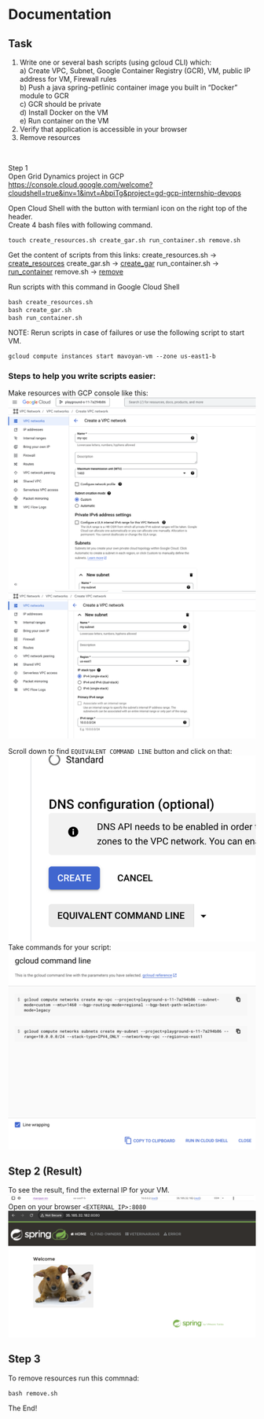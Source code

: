 # Documentation

## Task
1. Write one or several bash scripts (using gcloud CLI) which:<br/>
    a) Create VPC, Subnet, Google Container Registry (GCR), VM, public IP address for VM, Firewall rules<br/>
    b) Push a java spring-petlinic container image you built in “Docker” module to GCR<br/>
    c) GCR should be private<br/>
    d) Install Docker on the VM <br/>
    e) Run container on the VM <br/>
2. Verify that application is accessible in your browser
3. Remove resources
<br/>

Step 1 <br/>
Open Grid Dynamics project in GCP <br/>
https://console.cloud.google.com/welcome?cloudshell=true&inv=1&invt=AbpiTg&project=gd-gcp-internship-devops

Open Cloud Shell with the button with termianl icon on the right top of the header. <br/>
Create 4 bash files with following command.
```
touch create_resources.sh create_gar.sh run_container.sh remove.sh
```
Get the content of scripts from this links:
create_resources.sh -> [create_resources](https://github.com/nlopatin-gd/mavoyan-internship/blob/bash/bash/1_fibonacci.sh)
create_gar.sh -> [create_gar](https://github.com/nlopatin-gd/mavoyan-internship/blob/bash/bash/1_fibonacci.sh)
run_container.sh -> [run_container](https://github.com/nlopatin-gd/mavoyan-internship/blob/bash/bash/1_fibonacci.sh)
remove.sh -> [remove](https://github.com/nlopatin-gd/mavoyan-internship/blob/bash/bash/1_fibonacci.sh)

Run scripts with this command in Google Cloud Shell
```
bash create_resources.sh 
bash create_gar.sh 
bash run_container.sh 
```
NOTE: Rerun scripts in case of failures or use the following script to start VM.
```
gcloud compute instances start mavoyan-vm --zone us-east1-b
```

### Steps to help you write scripts easier:

Make resources with GCP console like this:
![Screenshot](../screenshots/gcp-task/r1.png)
![Screenshot](../screenshots/gcp-task/r2.png)

Scroll down to find ``EQUIVALENT COMMAND LINE`` button and click on that:
![Screenshot](../screenshots/gcp-task/button.png)
Take commands for your script:
![Screenshot](../screenshots/gcp-task/commands.png)

## Step 2 (Result)
To see the result, find the external IP for your VM.
![Screenshot](../screenshots/gcp-task/externalip.png)
Open on your browser ``<EXTERNAL_IP>:8080``
![Screenshot](../screenshots/gcp-task/result.png)

## Step 3
To remove resources run this commnad:
```
bash remove.sh
```
The End!
